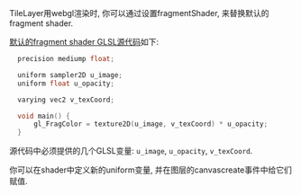 TileLayer用webgl渲染时, 你可以通过设置fragmentShader, 来替换默认的fragment shader.

[默认的fragment shader GLSL源代码](https://github.com/maptalks/maptalks.js/blob/master/src/renderer/layer/tilelayer/TileLayerGLRenderer.js#L8)如下:

```c
  precision mediump float;

  uniform sampler2D u_image;
  uniform float u_opacity;

  varying vec2 v_texCoord;

  void main() {
      gl_FragColor = texture2D(u_image, v_texCoord) * u_opacity;
  }
```

源代码中必须提供的几个GLSL变量: `u_image`, `u_opacity`, `v_texCoord`.

你可以在shader中定义新的uniform变量, 并在图层的canvascreate事件中给它们赋值.
